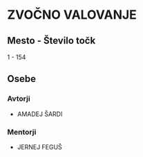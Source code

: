# ZVOČNO VALOVANJE
## Mesto - Število točk
1 - 154
## Osebe
### Avtorji
 * AMADEJ ŠARDI
### Mentorji
 * JERNEJ FEGUŠ